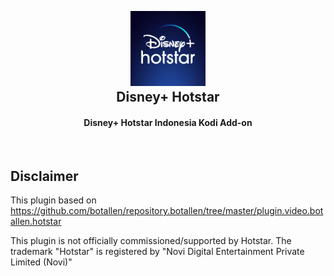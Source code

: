 <h2 align="center">
  <br>
  <a href="https://github.com/hadyanadam/repository.hadyanadam/tree/master/plugin.video.hadyanadam.hotstar"><img src="plugin.video.hadyanadam.hotstar/resources/icon.jpg" height="120" width="120"></a>
  <br>
  Disney+ Hotstar
  <br>
</h2>

<h4 align="center">Disney+ Hotstar Indonesia Kodi Add-on</h4>

<br>

## Disclaimer

This plugin based on https://github.com/botallen/repository.botallen/tree/master/plugin.video.botallen.hotstar

This plugin is not officially commissioned/supported by Hotstar. The trademark "Hotstar" is registered by "Novi Digital Entertainment Private Limited (Novi)"
